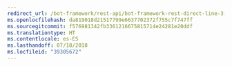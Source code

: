 ```yaml
---
redirect_url: /bot-framework/rest-api/bot-framework-rest-direct-line-3-0-concepts
ms.openlocfilehash: da819018d21517799e6637702372f755c7f747ff
ms.sourcegitcommit: f576981342fb3361216675815714e24281e20ddf
ms.translationtype: HT
ms.contentlocale: es-ES
ms.lasthandoff: 07/18/2018
ms.locfileid: "39305672"
---
```

